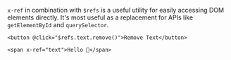 `x-ref` in combination with `$refs` is a useful utility for easily accessing DOM elements directly. It's most useful as a replacement for APIs like `getElementById` and `querySelector`.

```
<button @click="$refs.text.remove()">Remove Text</button>
 
<span x-ref="text">Hello 👋</span>
```
